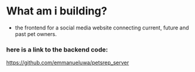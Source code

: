 # What am i building?

- the frontend for a social media website connecting current, future and past pet owners.

### here is a link to the backend code:

https://github.com/emmanueluwa/petsrep_server
